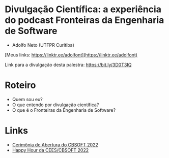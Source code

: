 # Divulgação Científica: a experiência do podcast Fronteiras da Engenharia de Software

- Adolfo Neto (UTFPR Curitiba)

[Meus links: https://linktr.ee/adolfont](https://linktr.ee/adolfont)

Link para a divulgação desta palestra: https://bit.ly/3D0T3IQ

# Roteiro

- Quem sou eu?
- O que entendo por divulgação científica?
- O que é o Fronteiras da Engenharia de Software?


# Links

- [Cerimônia de Abertura do CBSOFT 2022](https://youtu.be/cJTak2vWZWY)
- [Happy Hour da CEES/CBSOFT 2022](https://www.youtube.com/z-t41CCwggY)
